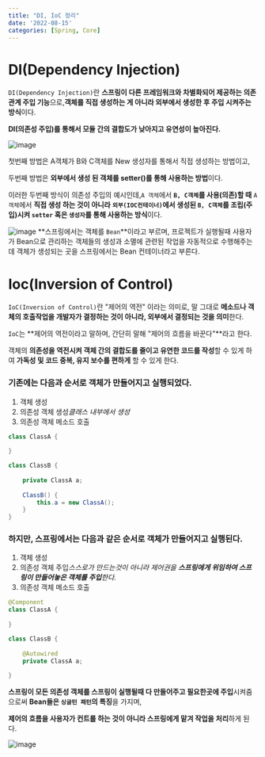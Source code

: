 ```yaml
---
title: "DI, IoC 정리"
date: '2022-08-15'
categories: [Spring, Core]
---
```



# DI(Dependency Injection)

`DI(Dependency Injection)`란 **스프링이 다른 프레임워크와 차별화되어 제공하는 의존 관계 주입 기능**으로,**객체를 직접 생성하는 게 아니라 외부에서 생성한 후 주입 시켜주는 방식**이다.

**DI(의존성 주입)를 통해서 모듈 간의 결합도가 낮아지고 유연성이 높아진다.**

![image](https://user-images.githubusercontent.com/55419159/184598380-3d8cacd1-a3fd-400b-b1e9-be31f2341d07.png)

첫번째 방법은 A객체가 B와 C객체를 New 생성자를 통해서 직접 생성하는 방법이고,

두번째 방법은 **외부에서 생성 된 객체를 setter()를 통해 사용하는 방법**이다.

이러한 두번째 방식이 의존성 주입의 예시인데,`A 객체`에서 **`B, C객체`를 사용(의존)할 때** `A 객체`에서 **직접 생성 하는 것이 아니라** **`외부(IOC컨테이너)`에서 생성된 `B, C객체`를 조립(주입)시켜 `setter` 혹은 `생성자`를 통해 사용하는 방식**이다.

![image](https://user-images.githubusercontent.com/55419159/184598449-41f7fa85-22e2-4e24-9a96-14f0b6b3ac58.png)
**스프링에서는 객체를 `Bean`**이라고 부르며, 프로젝트가 실행될때 사용자가 Bean으로 관리하는 객체들의 생성과 소멸에 관련된 작업을 자동적으로 수행해주는데 객체가 생성되는 곳을 스프링에서는 Bean 컨테이너라고 부른다.

# Ioc(Inversion of Control)

`IoC(Inversion of Control)`란 "제어의 역전" 이라는 의미로, 말 그대로 **메소드나 객체의 호출작업을 개발자가 결정하는 것이 아니라, 외부에서 결정되는 것을 의미**한다.

`IoC`는 **제어의 역전이라고 말하며, 간단히 말해 "제어의 흐름을 바꾼다"**라고 한다.

객체의 **의존성을 역전시켜 객체 간의 결합도를 줄이고 유연한 코드를 작성**할 수 있게 하여 **가독성 및 코드 중복, 유지 보수를 편하게** 할 수 있게 한다.

### 기존에는 다음과 순서로 객체가 만들어지고 실행되었다.

1. 객체 생성
2. 의존성 객체 생성*클래스 내부에서 생성*
3. 의존성 객체 메소드 호출

```java
class ClassA {
		
}

class ClassB {
	
    private ClassA a;
    
    ClassB() {
    	this.a = new ClassA();
    }
}
```

### 하지만, 스프링에서는 다음과 같은 순서로 객체가 만들어지고 실행된다.

1. 객체 생성
2. 의존성 객체 주입*스스로가 만드는것이 아니라 제어권을 **스프링에게 위임하여 스프링이 만들어놓은 객체를 주입**한다.*
3. 의존성 객체 메소드 호출

```java
@Component
class ClassA {
		
}

class ClassB {
	
    @Autowired
    private ClassA a;
 
}
```

**스프링이 모든 의존성 객체를 스프링이 실행될때 다 만들어주고 필요한곳에 주입**시켜줌으로써 **Bean들은 `싱글턴 패턴`의 특징**을 가지며,

**제어의 흐름을 사용자가 컨트롤 하는 것이 아니라 스프링에게 맡겨 작업을 처리**하게 된다.

![image](https://user-images.githubusercontent.com/55419159/184598575-5fdd0748-8307-4bd9-abbc-20475473357b.png)
